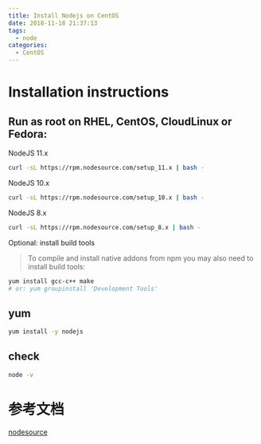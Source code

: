 ```yaml
---
title: Install Nodejs on CentOS
date: 2018-11-18 21:37:13
tags:
  - node
categories:
  - CentOS
---
```


# Installation instructions

## Run as root on RHEL, CentOS, CloudLinux or Fedora:

<!--more-->
NodeJS 11.x

```bash
curl -sL https://rpm.nodesource.com/setup_11.x | bash -
```

NodeJS 10.x

```bash
curl -sL https://rpm.nodesource.com/setup_10.x | bash -
```
NodeJS 8.x


```bash
curl -sL https://rpm.nodesource.com/setup_8.x | bash -
```

Optional: install build tools

> To compile and install native addons from npm you may also need to install build tools:

```bash
yum install gcc-c++ make
# or: yum groupinstall 'Development Tools'
```

## yum

```bash
yum install -y nodejs
```

## check

```bash
node -v
```

# 参考文档
[nodesource](https://github.com/nodesource/distributions/blob/master/README.md#rpminstall)